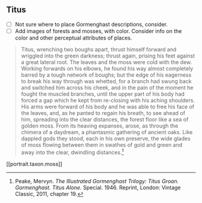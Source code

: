 
## Titus

- [ ] Not sure where to place Gormenghast descriptions, consider.
- [ ] Add images of forests and mosses, with color. Consider info on the color and other perceptual attributes of places.

>Titus, wrenching two boughs apart, thrust himself forward and wriggled into the green darkness; thrust again, prising his feet against a great lateral root. The leaves and the moss were cold with the dew. Working forwards on his elbows, he found his way almost completely barred by a tough network of boughs; but the edge of his eagerness to break his way through was whetted, for a branch had swung back and switched him across his cheek, and in the pain of the moment he fought the muscled branches, until the upper part of his body had forced a gap which he kept from re-closing with his aching shoulders. His arms were forward of his body and he was able to free his face of the leaves, and, as he panted to regain his breath, to see ahead of him, spreading into the clear distances, the forest floor like a sea of golden moss. From its heaving expanses, arose, as through the chimera of a daydream, a phantasmic gathering of ancient oaks. Like dappled gods they stood, each in his own preserve, the wide glades of moss flowing between them in swathes of gold and green and away into the clear, dwindling distances.[^1]

[[portrait.taxon.moss]]

[^1]: Peake, Mervyn. _The Illustrated Gormenghast Trilogy: Titus Groan. Gormenghast. Titus Alone._ Special. 1946. Reprint, London: Vintage Classic, 2011, chapter 19.
